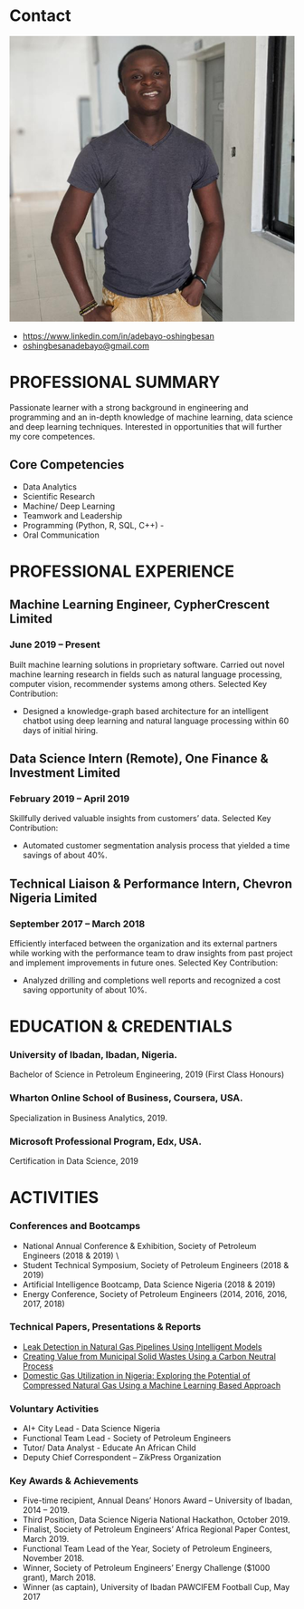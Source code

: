 # Contact  
![image.png](https://github.com/Dehbaiyor/dehbaiyor.github.io/blob/master/pp.jfif)
- https://www.linkedin.com/in/adebayo-oshingbesan 
- oshingbesanadebayo@gmail.com 
 
# PROFESSIONAL SUMMARY 
Passionate learner with a strong background in engineering and programming and an in-depth knowledge of machine learning, data science and deep learning techniques. Interested in opportunities that will further my core competences.  
## Core Competencies 
- Data Analytics 					
- Scientific Research 
- Machine/ Deep Learning 			
- Teamwork and Leadership 
- Programming (Python, R, SQL, C++) 		-
- Oral Communication 
 
# PROFESSIONAL EXPERIENCE 
## Machine Learning Engineer, CypherCrescent Limited 
### June 2019 – Present 
Built machine learning solutions in proprietary software. Carried out novel machine learning research in fields such as natural language processing, computer vision, recommender systems among others. Selected Key Contribution: 
- Designed a knowledge-graph based architecture for an intelligent chatbot using deep learning and natural language processing within 60 days of initial hiring.

## Data Science Intern (Remote), One Finance & Investment Limited 
### February 2019 – April 2019 
Skillfully derived valuable insights from customers’ data. Selected Key Contribution: 
- Automated customer segmentation analysis process that yielded a time savings of about 40%. 

## Technical Liaison & Performance Intern, Chevron Nigeria Limited 
### September 2017 – March 2018 
Efficiently interfaced between the organization and its external partners while working with the performance team to draw insights from past project and implement improvements in future ones. Selected Key Contribution: 
- Analyzed drilling and completions well reports and recognized a cost saving opportunity of about 10%. 
 
 
# EDUCATION & CREDENTIALS 
### University of Ibadan, Ibadan, Nigeria. 
Bachelor of Science in Petroleum Engineering, 2019 (First Class Honours) 
 
### Wharton Online School of Business, Coursera, USA. 
Specialization in Business Analytics, 2019. 
 
### Microsoft Professional Program, Edx, USA. 
Certification in Data Science, 2019 
 
# ACTIVITIES 
### Conferences and Bootcamps
- National Annual Conference & Exhibition, Society of Petroleum Engineers (2018 & 2019) \
- Student Technical Symposium, Society of Petroleum Engineers (2018 & 2019) 	
- Artificial Intelligence Bootcamp, Data Science Nigeria (2018 & 2019) 
- Energy Conference, Society of Petroleum Engineers (2014, 2016, 2016, 2017, 2018) 
 
### Technical Papers, Presentations & Reports 
- [Leak Detection in Natural Gas Pipelines Using Intelligent Models](https://www.onepetro.org/conference-paper/SPE-198738-MS) 
- [Creating Value from Municipal Solid Wastes Using a Carbon Neutral Process](https://drive.google.com/file/d/1JTt2xeWZJAF7KANDfgmh_pRnQ6Hyrs3u/view)
- [Domestic Gas Utilization in Nigeria: Exploring the Potential of Compressed Natural Gas Using a Machine Learning Based Approach](https://www.academia.edu/389198220)
 
### Voluntary Activities
- AI+ City Lead - Data Science Nigeria
- Functional Team Lead - Society of Petroleum Engineers 
- Tutor/ Data Analyst - Educate An African Child 
- Deputy Chief Correspondent – ZikPress Organization 
 
### Key Awards & Achievements
- Five-time recipient, Annual Deans’ Honors Award – University of Ibadan, 2014 – 2019. 
- Third Position, Data Science Nigeria National Hackathon, October 2019. 
- Finalist, Society of Petroleum Engineers’ Africa Regional Paper Contest, March 2019. 
- Functional Team Lead of the Year, Society of Petroleum Engineers, November 2018. 
- Winner, Society of Petroleum Engineers’ Energy Challenge ($1000 grant), March 2018. 
- Winner (as captain), University of Ibadan PAWCIFEM Football Cup, May 2017



```python

```
